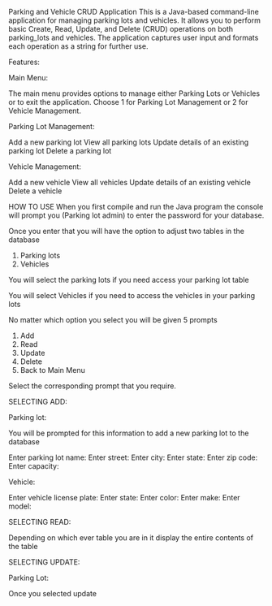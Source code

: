Parking and Vehicle CRUD Application
This is a Java-based command-line application for managing parking lots and vehicles. It allows you to perform basic Create, Read, Update, and Delete (CRUD) operations on both parking_lots and vehicles. The application captures user input and formats each operation as a string for further use.

Features:


Main Menu:

The main menu provides options to manage either Parking Lots or Vehicles or to exit the application.
Choose 1 for Parking Lot Management or 2 for Vehicle Management.

Parking Lot Management:

Add a new parking lot
View all parking lots
Update details of an existing parking lot
Delete a parking lot


Vehicle Management:

Add a new vehicle
View all vehicles
Update details of an existing vehicle
Delete a vehicle


HOW TO USE
When you first compile and run the Java program the console will prompt you (Parking lot admin) to enter the password for your database. 

Once you enter that you will have the option to adjust two tables in the database

1. Parking lots
2. Vehicles

You will select the parking lots if you need access your parking lot table

You will select Vehicles if you need to access the vehicles in your parking lots

No matter which option you select you will be given 5 prompts

1. Add 
2. Read 
3. Update 
4. Delete 
5. Back to Main Menu  

Select the corresponding prompt that you require.


SELECTING ADD:

Parking lot:

You will be prompted for this information to add a new parking lot to the database

Enter parking lot name: 
Enter street: 
Enter city: 
Enter state: 
Enter zip code: 
Enter capacity: 

Vehicle:

Enter vehicle license plate: 
Enter state: 
Enter color: 
Enter make:
Enter model: 

SELECTING READ:

Depending on which ever table you are in it display the entire contents of the table

SELECTING UPDATE:

Parking Lot:

Once you selected update 

